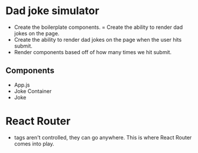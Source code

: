 # Dad joke simulator

- Create the boilerplate components.
  = Create the ability to render dad jokes on the page.
- Create the ability to render dad jokes on the page when the user hits submit.
- Render components based off of how many times we hit submit.

## Components

- App.js
- Joke Container
- Joke

# React Router

- <a> tags aren't controlled, they can go anywhere. This is where React Router comes into play.

